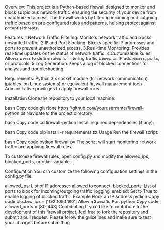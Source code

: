 Overview:
This project is a Python-based firewall designed to monitor and block suspicious network traffic, ensuring the security of your device from unauthorized access. The firewall works by filtering incoming and outgoing traffic based on pre-configured rules and patterns, helping protect against potential threats.

Features:
1.Network Traffic Filtering: Monitors network traffic and blocks unwanted traffic.
2.IP and Port Blocking: Blocks specific IP addresses and ports to prevent unauthorized access.
3.Real-time Monitoring: Provides real-time updates on the status of network traffic.
4.Customizable Rules: Allows users to define rules for filtering traffic based on IP addresses, ports, or protocols.
5.Log Generation: Keeps a log of blocked connections for analysis and troubleshooting.

Requirements:
Python 3.x
socket module (for network communication)
iptables (on Linux systems) or equivalent firewall management tools
Administrative privileges to apply firewall rules

Installation
Clone the repository to your local machine:

bash
Copy code
git clone https://github.com/yourusername/firewall-python.git
Navigate to the project directory:

bash
Copy code
cd firewall-python
Install required dependencies (if any):

bash
Copy code
pip install -r requirements.txt
Usage
Run the firewall script:

bash
Copy code
python firewall.py
The script will start monitoring network traffic and applying firewall rules.

To customize firewall rules, open config.py and modify the allowed_ips, blocked_ports, or other variables.

Configuration
You can customize the following configuration settings in the config.py file:

allowed_ips: List of IP addresses allowed to connect.
blocked_ports: List of ports to block for incoming/outgoing traffic.
logging_enabled: Set to True to enable logging of blocked traffic.
Example
Block an IP Address
python
Copy code
blocked_ips = ['192.168.1.100']
Allow a Specific Port
python
Copy code
allowed_ports = [80, 443]
Contributing
If you'd like to contribute to the development of this firewall project, feel free to fork the repository and submit a pull request. Please follow the guidelines and make sure to test your changes before submitting.
